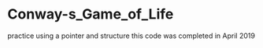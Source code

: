 # Conway-s_Game_of_Life

practice using a pointer and structure
this code was completed in April 2019
